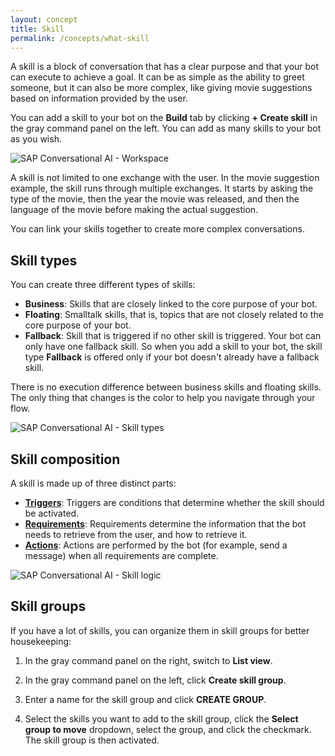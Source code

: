 ```yaml
---
layout: concept
title: Skill
permalink: /concepts/what-skill
---
```


A skill is a block of conversation that has a clear purpose and that your bot can execute to achieve a goal. It can be as simple as the ability to greet someone, but it can also be more complex,
like giving movie suggestions based on information provided by the user.

You can add a skill to your bot on the **Build** tab by clicking **+ Create skill** in the gray command panel on the left. You can add as many skills to your bot as you wish.

![SAP Conversational AI - Workspace](//cdn.cai.tools.sap/man/recast-ai-what-skill-1.png)

A skill is not limited to one exchange with the user. In the movie suggestion example, the skill runs through multiple exchanges. It starts by asking the type of the movie, then
the year the movie was released, and then the language of the movie before making the actual suggestion.

You can link your skills together to create more complex conversations.

## Skill types

You can create three different types of skills:

* **Business**: Skills that are closely linked to the core purpose of your bot.
* **Floating**: Smalltalk skills, that is, topics that are not closely related to the core purpose of your bot.
* **Fallback**: Skill that is triggered if no other skill is triggered. Your bot can only have one fallback skill. So when you add a skill to your bot, the skill type **Fallback** is offered only if your bot doesn't already have a fallback skill.

There is no execution difference between business skills and floating skills. The only thing that changes is the color to help you navigate through your flow.

![SAP Conversational AI - Skill types](//cdn.cai.tools.sap/man/recast-ai-what-skill-2.png)

## Skill composition

A skill is made up of three distinct parts:

- **<a href="/docs/concepts/trigger">Triggers</a>**: Triggers are conditions that determine whether the skill should be activated.
- **<a href="/docs/concepts/requirements">Requirements</a>**: Requirements determine the information that the bot needs to retrieve from the user, and how to retrieve it.
- **<a href="/docs/concepts/action">Actions</a>**: Actions are performed by the bot (for example, send a message) when all requirements are complete.

![SAP Conversational AI - Skill logic](//cdn.cai.tools.sap/man/recast-ai-skill-logic.png)

## Skill groups

If you have a lot of skills, you can organize them in skill groups for better housekeeping:

1) In the gray command panel on the right, switch to **List view**.

2) In the gray command panel on the left, click **Create skill group**.

3) Enter a name for the skill group and click **CREATE GROUP**.

4) Select the skills you want to add to the skill group, click the **Select group to move** dropdown, select the group, and click the checkmark. The skill group is then activated.
